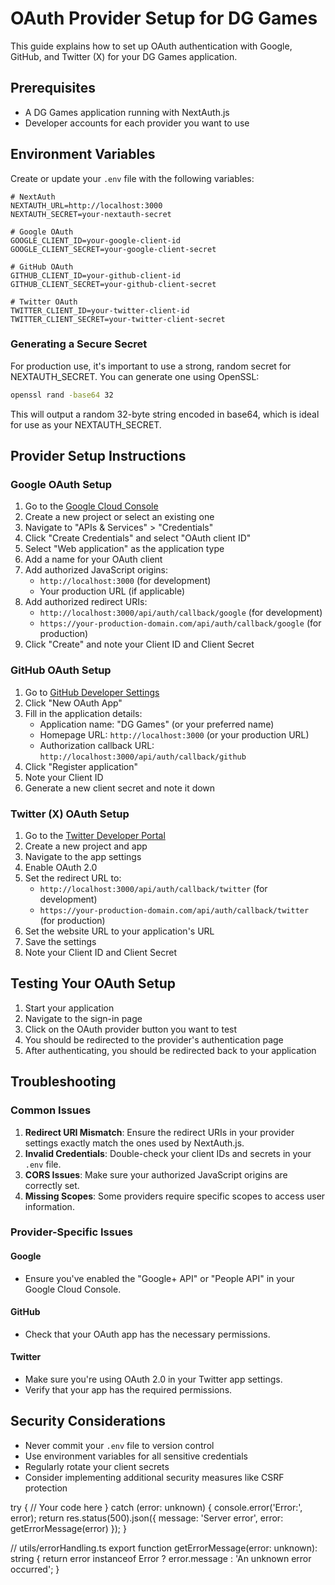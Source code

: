 # OAuth Provider Setup for DG Games

This guide explains how to set up OAuth authentication with Google, GitHub, and Twitter (X) for your DG Games application.

## Prerequisites

- A DG Games application running with NextAuth.js
- Developer accounts for each provider you want to use

## Environment Variables

Create or update your `.env` file with the following variables:

```
# NextAuth
NEXTAUTH_URL=http://localhost:3000
NEXTAUTH_SECRET=your-nextauth-secret

# Google OAuth
GOOGLE_CLIENT_ID=your-google-client-id
GOOGLE_CLIENT_SECRET=your-google-client-secret

# GitHub OAuth
GITHUB_CLIENT_ID=your-github-client-id
GITHUB_CLIENT_SECRET=your-github-client-secret

# Twitter OAuth
TWITTER_CLIENT_ID=your-twitter-client-id
TWITTER_CLIENT_SECRET=your-twitter-client-secret
```

### Generating a Secure Secret

For production use, it's important to use a strong, random secret for NEXTAUTH_SECRET. You can generate one using OpenSSL:

```bash
openssl rand -base64 32
```

This will output a random 32-byte string encoded in base64, which is ideal for use as your NEXTAUTH_SECRET.

## Provider Setup Instructions

### Google OAuth Setup

1. Go to the [Google Cloud Console](https://console.cloud.google.com/)
2. Create a new project or select an existing one
3. Navigate to "APIs & Services" > "Credentials"
4. Click "Create Credentials" and select "OAuth client ID"
5. Select "Web application" as the application type
6. Add a name for your OAuth client
7. Add authorized JavaScript origins:
   - `http://localhost:3000` (for development)
   - Your production URL (if applicable)
8. Add authorized redirect URIs:
   - `http://localhost:3000/api/auth/callback/google` (for development)
   - `https://your-production-domain.com/api/auth/callback/google` (for production)
9. Click "Create" and note your Client ID and Client Secret

### GitHub OAuth Setup

1. Go to [GitHub Developer Settings](https://github.com/settings/developers)
2. Click "New OAuth App"
3. Fill in the application details:
   - Application name: "DG Games" (or your preferred name)
   - Homepage URL: `http://localhost:3000` (or your production URL)
   - Authorization callback URL: `http://localhost:3000/api/auth/callback/github`
4. Click "Register application"
5. Note your Client ID
6. Generate a new client secret and note it down

### Twitter (X) OAuth Setup

1. Go to the [Twitter Developer Portal](https://developer.twitter.com/en/portal/dashboard)
2. Create a new project and app
3. Navigate to the app settings
4. Enable OAuth 2.0
5. Set the redirect URL to:
   - `http://localhost:3000/api/auth/callback/twitter` (for development)
   - `https://your-production-domain.com/api/auth/callback/twitter` (for production)
6. Set the website URL to your application's URL
7. Save the settings
8. Note your Client ID and Client Secret

## Testing Your OAuth Setup

1. Start your application
2. Navigate to the sign-in page
3. Click on the OAuth provider button you want to test
4. You should be redirected to the provider's authentication page
5. After authenticating, you should be redirected back to your application

## Troubleshooting

### Common Issues

1. **Redirect URI Mismatch**: Ensure the redirect URIs in your provider settings exactly match the ones used by NextAuth.js.
2. **Invalid Credentials**: Double-check your client IDs and secrets in your `.env` file.
3. **CORS Issues**: Make sure your authorized JavaScript origins are correctly set.
4. **Missing Scopes**: Some providers require specific scopes to access user information.

### Provider-Specific Issues

#### Google
- Ensure you've enabled the "Google+ API" or "People API" in your Google Cloud Console.

#### GitHub
- Check that your OAuth app has the necessary permissions.

#### Twitter
- Make sure you're using OAuth 2.0 in your Twitter app settings.
- Verify that your app has the required permissions.

## Security Considerations

- Never commit your `.env` file to version control
- Use environment variables for all sensitive credentials
- Regularly rotate your client secrets
- Consider implementing additional security measures like CSRF protection 

try {
  // Your code here
} catch (error: unknown) {
  console.error('Error:', error);
  return res.status(500).json({ 
    message: 'Server error', 
    error: getErrorMessage(error)
  });
} 

// utils/errorHandling.ts
export function getErrorMessage(error: unknown): string {
  return error instanceof Error ? error.message : 'An unknown error occurred';
} 